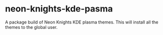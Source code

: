 # neon-knights-kde-pasma
A package build of Neon Knights KDE plasma themes. This will install all the themes to the global user.
